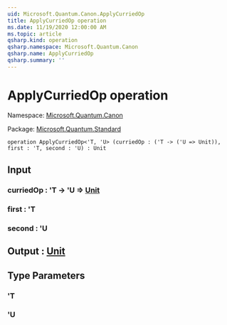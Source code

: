 ```yaml
---
uid: Microsoft.Quantum.Canon.ApplyCurriedOp
title: ApplyCurriedOp operation
ms.date: 11/19/2020 12:00:00 AM
ms.topic: article
qsharp.kind: operation
qsharp.namespace: Microsoft.Quantum.Canon
qsharp.name: ApplyCurriedOp
qsharp.summary: ''
---
```


# ApplyCurriedOp operation

Namespace: [Microsoft.Quantum.Canon](xref:Microsoft.Quantum.Canon)

Package: [Microsoft.Quantum.Standard](https://nuget.org/packages/Microsoft.Quantum.Standard)




```qsharp
operation ApplyCurriedOp<'T, 'U> (curriedOp : ('T -> ('U => Unit)), first : 'T, second : 'U) : Unit
```


## Input

### curriedOp : 'T -> 'U => [Unit](xref:microsoft.quantum.lang-ref.unit) 




### first : 'T




### second : 'U





## Output : [Unit](xref:microsoft.quantum.lang-ref.unit)



## Type Parameters

### 'T


### 'U

